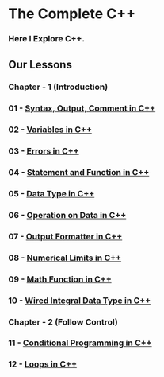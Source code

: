 # The Complete C++

### Here I Explore C++.

## Our Lessons

### Chapter - 1 (Introduction)

### 01 - [Syntax, Output, Comment in C++](<https://github.com/ahm-fahim/the_complete_CplusPlus/tree/main/chapter-1-Introduction/01-syntaxOutputComment>)

### 02 - [Variables in C++](<https://github.com/ahm-fahim/the_complete_CplusPlus/tree/main/chapter-1-Introduction/02-variables>)

### 03 - [Errors in C++](<https://github.com/ahm-fahim/the_complete_CplusPlus/tree/main/chapter-1-Introduction/03-errors>)

### 04 - [Statement and Function in C++](<https://github.com/ahm-fahim/the_complete_CplusPlus/tree/main/chapter-1-Introduction/04-statementAndFuncton>)

### 05 - [Data Type in C++](<https://github.com/ahm-fahim/the_complete_CplusPlus/tree/main/chapter-1-Introduction/05-datatype>)

### 06 - [Operation on Data in C++](<https://github.com/ahm-fahim/the_complete_CplusPlus/tree/main/chapter-1-Introduction/06-operationOnData>)

### 07 - [Output Formatter in C++](<https://github.com/ahm-fahim/the_complete_CplusPlus/tree/main/chapter-1-Introduction/07-outputFormatter_ios_iomanip>)

### 08 - [Numerical Limits in C++](<https://github.com/ahm-fahim/the_complete_CplusPlus/tree/main/chapter-1-Introduction/08-numericLimits>)

### 09 - [Math Function in C++](<https://github.com/ahm-fahim/the_complete_CplusPlus/tree/main/chapter-1-Introduction/09-mathFunction>)

### 10 - [Wired Integral Data Type in C++](<https://github.com/ahm-fahim/the_complete_CplusPlus/tree/main/chapter-1-Introduction/10-wiredIntegralType>)

### Chapter - 2 (Follow Control)

### 11 - [Conditional Programming in C++](<https://github.com/ahm-fahim/the_complete_CplusPlus/tree/main/chapter-2-Follow-Control/11-conditional>)

### 12 - [Loops in C++](<https://github.com/ahm-fahim/the_complete_CplusPlus/tree/main/chapter-2-Follow-Control/12-loops>)
